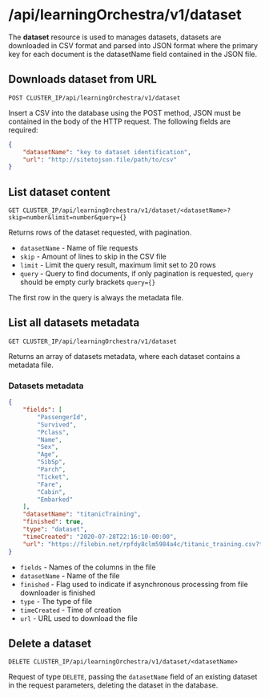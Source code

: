 # /api/learningOrchestra/v1/dataset

The **dataset** resource is used to manages datasets, datasets are downloaded in CSV format and parsed into JSON format where the primary key for each document is the datasetName field contained in the JSON file.

## Downloads dataset from URL

`POST CLUSTER_IP/api/learningOrchestra/v1/dataset`

Insert a CSV into the database using the POST method, JSON must be contained in the body of the HTTP request.
The following fields are required: 

```json
{
    "datasetName": "key to dataset identification",
    "url": "http://sitetojson.file/path/to/csv"
}
```

## List dataset content

`GET CLUSTER_IP/api/learningOrchestra/v1/dataset/<datasetName>?skip=number&limit=number&query={}`

Returns rows of the dataset requested, with pagination.

* `datasetName` - Name of file requests
* `skip` - Amount of lines to skip in the CSV file
* `limit` - Limit the query result, maximum limit set to 20 rows
* `query` - Query to find documents, if only pagination is requested, `query` should be empty curly brackets `query={}`

The first row in the query is always the metadata file.


## List all datasets metadata

`GET CLUSTER_IP/api/learningOrchestra/v1/dataset`

Returns an array of datasets metadata, where each dataset contains a metadata file.

### Datasets metadata

```json
{
    "fields": [
        "PassengerId",
        "Survived",
        "Pclass",
        "Name",
        "Sex",
        "Age",
        "SibSp",
        "Parch",
        "Ticket",
        "Fare",
        "Cabin",
        "Embarked"
    ],
    "datasetName": "titanicTraining",
    "finished": true,
    "type": "dataset",
    "timeCreated": "2020-07-28T22:16:10-00:00",
    "url": "https://filebin.net/rpfdy8clm5984a4c/titanic_training.csv?t=gcnjz1yo"
}
```

* `fields` - Names of the columns in the file
* `datasetName` - Name of the file
* `finished` - Flag used to indicate if asynchronous processing from file downloader is finished
* `type` - The type of file
* `timeCreated` - Time of creation
* `url` - URL used to download the file

## Delete a dataset

`DELETE CLUSTER_IP/api/learningOrchestra/v1/dataset/<datasetName>`

Request of type `DELETE`, passing the `datasetName` field of an existing dataset in the request parameters, deleting the dataset in the database.
